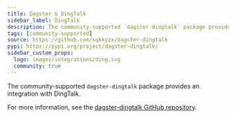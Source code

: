 ```yaml
---
title: Dagster & DingTalk
sidebar_label: DingTalk
description: The community-supported `dagster-dingtalk` package provides an integration with DingTalk.
tags: [community-supported]
source: https://github.com/sqkkyzx/dagster-dingtalk
pypi: https://pypi.org/project/dagster-dingtalk/
sidebar_custom_props:
  logo: images/integrations/ding.svg
  community: true
---
```


The community-supported `dagster-dingtalk` package provides an integration with DingTalk.

For more information, see the [dagster-dingtalk GitHub repository](https://github.com/sqkkyzx/dagster-dingtalk).
